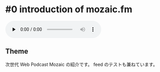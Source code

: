 # #0 introduction of mozaic.fm

<audio preload=none controls src=http://files.mozaic.fm/mozaic-ep0.m4a></audio>

## Theme

次世代 Web Podcast Mozaic の紹介です。 feed のテストも兼ねています。
